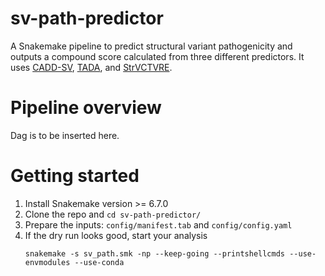 # sv-path-predictor
A Snakemake pipeline to predict structural variant pathogenicity and outputs a compound score calculated from three different predictors. It uses [CADD-SV](https://github.com/kircherlab/CADD-SV), [TADA](https://github.com/jakob-he/TADA), and [StrVCTVRE](https://github.com/andrewSharo/StrVCTVRE/).

# Pipeline overview
Dag is to be inserted here.

# Getting started
1. Install Snakemake version >= 6.7.0
2. Clone the repo and `cd sv-path-predictor/`
3. Prepare the inputs: `config/manifest.tab` and `config/config.yaml`
4. If the dry run looks good, start your analysis
    ```console
    snakemake -s sv_path.smk -np --keep-going --printshellcmds --use-envmodules --use-conda
    ```
